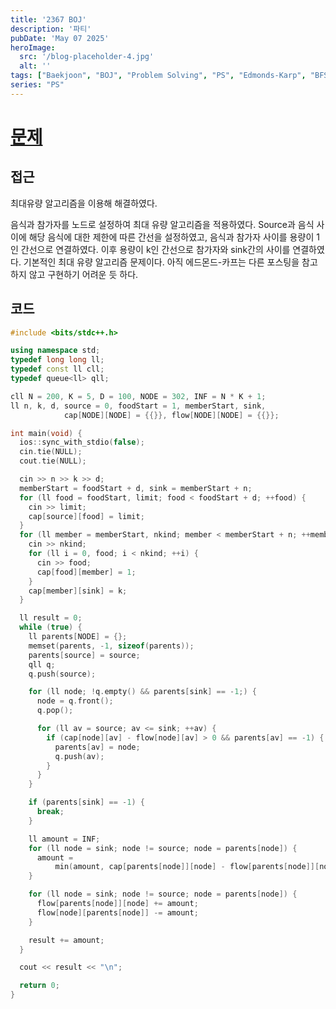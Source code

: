```yaml
---
title: '2367 BOJ'
description: '파티'
pubDate: 'May 07 2025'
heroImage:
  src: '/blog-placeholder-4.jpg'
  alt: ''
tags: ["Baekjoon", "BOJ", "Problem Solving", "PS", "Edmonds-Karp", "BFS", "Breadth-First Search", "Network Flow"]
series: "PS"
---
```


# [문제](https://www.acmicpc.net/problem/2367)

## 접근

최대유량 알고리즘을 이용해 해결하였다.

음식과 참가자를 노드로 설정하여 최대 유량 알고리즘을 적용하였다.
Source과 음식 사이에 해당 음식에 대한 제한에 따른 간선을 설정하였고,
음식과 참가자 사이를 용량이 1인 간선으로 연결하였다.
이후 용량이 k인 간선으로 참가자와 sink간의 사이를 연결하였다.
기본적인 최대 유량 알고리즘 문제이다. 아직 에드몬드-카프는 다른 포스팅을 참고하지 않고 구현하기 어려운 듯 하다.

## 코드

```c++
#include <bits/stdc++.h>

using namespace std;
typedef long long ll;
typedef const ll cll;
typedef queue<ll> qll;

cll N = 200, K = 5, D = 100, NODE = 302, INF = N * K + 1;
ll n, k, d, source = 0, foodStart = 1, memberStart, sink,
            cap[NODE][NODE] = {{}}, flow[NODE][NODE] = {{}};

int main(void) {
  ios::sync_with_stdio(false);
  cin.tie(NULL);
  cout.tie(NULL);

  cin >> n >> k >> d;
  memberStart = foodStart + d, sink = memberStart + n;
  for (ll food = foodStart, limit; food < foodStart + d; ++food) {
    cin >> limit;
    cap[source][food] = limit;
  }
  for (ll member = memberStart, nkind; member < memberStart + n; ++member) {
    cin >> nkind;
    for (ll i = 0, food; i < nkind; ++i) {
      cin >> food;
      cap[food][member] = 1;
    }
    cap[member][sink] = k;
  }

  ll result = 0;
  while (true) {
    ll parents[NODE] = {};
    memset(parents, -1, sizeof(parents));
    parents[source] = source;
    qll q;
    q.push(source);

    for (ll node; !q.empty() && parents[sink] == -1;) {
      node = q.front();
      q.pop();

      for (ll av = source; av <= sink; ++av) {
        if (cap[node][av] - flow[node][av] > 0 && parents[av] == -1) {
          parents[av] = node;
          q.push(av);
        }
      }
    }

    if (parents[sink] == -1) {
      break;
    }

    ll amount = INF;
    for (ll node = sink; node != source; node = parents[node]) {
      amount =
          min(amount, cap[parents[node]][node] - flow[parents[node]][node]);
    }

    for (ll node = sink; node != source; node = parents[node]) {
      flow[parents[node]][node] += amount;
      flow[node][parents[node]] -= amount;
    }

    result += amount;
  }

  cout << result << "\n";

  return 0;
}
```